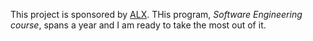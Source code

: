 This project is sponsored by [ALX](https://www.alxafrica.com). THis program, *Software Engineering course*, spans a year and I am ready to take the most out of it.